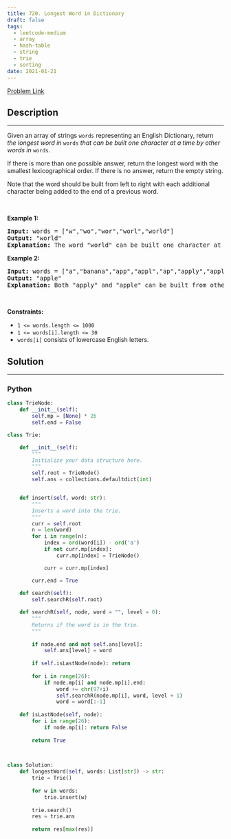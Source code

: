 ```yaml
---
title: 720. Longest Word in Dictionary
draft: false
tags: 
  - leetcode-medium
  - array
  - hash-table
  - string
  - trie
  - sorting
date: 2021-01-21
---
```


[Problem Link](https://leetcode.com/problems/longest-word-in-dictionary/)

## Description

---
<p>Given an array of strings <code>words</code> representing an English Dictionary, return <em>the longest word in</em> <code>words</code> <em>that can be built one character at a time by other words in</em> <code>words</code>.</p>

<p>If there is more than one possible answer, return the longest word with the smallest lexicographical order. If there is no answer, return the empty string.</p>

<p>Note that the word should be built from left to right with each additional character being added to the end of a previous word.&nbsp;</p>

<p>&nbsp;</p>
<p><strong class="example">Example 1:</strong></p>

<pre>
<strong>Input:</strong> words = [&quot;w&quot;,&quot;wo&quot;,&quot;wor&quot;,&quot;worl&quot;,&quot;world&quot;]
<strong>Output:</strong> &quot;world&quot;
<strong>Explanation:</strong> The word &quot;world&quot; can be built one character at a time by &quot;w&quot;, &quot;wo&quot;, &quot;wor&quot;, and &quot;worl&quot;.
</pre>

<p><strong class="example">Example 2:</strong></p>

<pre>
<strong>Input:</strong> words = [&quot;a&quot;,&quot;banana&quot;,&quot;app&quot;,&quot;appl&quot;,&quot;ap&quot;,&quot;apply&quot;,&quot;apple&quot;]
<strong>Output:</strong> &quot;apple&quot;
<strong>Explanation:</strong> Both &quot;apply&quot; and &quot;apple&quot; can be built from other words in the dictionary. However, &quot;apple&quot; is lexicographically smaller than &quot;apply&quot;.
</pre>

<p>&nbsp;</p>
<p><strong>Constraints:</strong></p>

<ul>
	<li><code>1 &lt;= words.length &lt;= 1000</code></li>
	<li><code>1 &lt;= words[i].length &lt;= 30</code></li>
	<li><code>words[i]</code> consists of lowercase English letters.</li>
</ul>


## Solution

---
### Python
``` py title='longest-word-in-dictionary'
class TrieNode:
    def __init__(self):
        self.mp = [None] * 26
        self.end = False

class Trie:

    def __init__(self):
        """
        Initialize your data structure here.
        """
        self.root = TrieNode()
        self.ans = collections.defaultdict(int)


    def insert(self, word: str):
        """
        Inserts a word into the trie.
        """
        curr = self.root
        n = len(word)
        for i in range(n):
            index = ord(word[i]) - ord('a')
            if not curr.mp[index]:
                curr.mp[index] = TrieNode()

            curr = curr.mp[index]

        curr.end = True
        
    def search(self):
        self.searchR(self.root)

    def searchR(self, node, word = "", level = 0):
        """
        Returns if the word is in the trie.
        """
        
        if node.end and not self.ans[level]:
            self.ans[level] = word
        
        if self.isLastNode(node): return
        
        for i in range(26):
            if node.mp[i] and node.mp[i].end: 
                word += chr(97+i)
                self.searchR(node.mp[i], word, level + 1)
                word = word[:-1]
    
    def isLastNode(self, node):
        for i in range(26):
            if node.mp[i]: return False
        
        return True
        


class Solution:
    def longestWord(self, words: List[str]) -> str:
        trie = Trie()
        
        for w in words:
            trie.insert(w)
        
        trie.search()
        res = trie.ans
        
        return res[max(res)]
        
        
```

